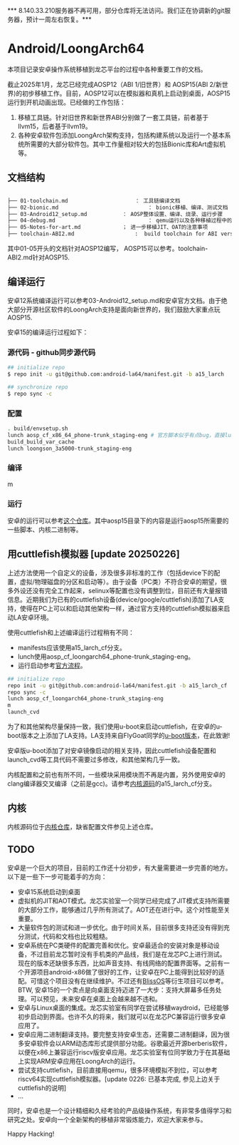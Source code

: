 *** 8.140.33.210服务器不再可用，部分仓库将无法访问。我们正在协调新的git服务器，预计一周左右恢复。***

# Android/LoongArch64

本项目记录安卓操作系统移植到龙芯平台的过程中各种重要工作的文档。

截止2025年1月，龙芯已经完成AOSP12（ABI 1/旧世界）和 AOSP15(ABI 2/新世界)的初步移植工作。目前，AOSP12可以在模拟器和真机上启动到桌面，AOSP15运行到开机动画出现。已经做的工作包括：

1. 移植工具链。针对旧世界和新世界ABI分别做了一套工具链，前者基于llvm15，后者基于llvm19。
2. 各种安卓软件包添加LoongArch架构支持，包括构建系统以及运行一个基本系统所需要的大部分软件包。其中工作量相对较大的包括Bionic库和Art虚拟机等。

## 文档结构

```bash

├── 01-toolchain.md						： 工具链编译文档
├── 02-bionic.md							： bionic移植、编译、测试文档
├── 03-Android12_setup.md			： AOSP整体设置、编译、烧录、运行步骤
├── 04-debug.md								： qemu运行以及各种移植过程中的调试技巧
├── 05-Notes-for-art.md				； 进一步移植JIT、OAT的注意事项
├── toolchain-ABI2.md					:  build toolchain for ABI version 2
```

其中01-05开头的文档针对AOSP12编写， AOSP15可以参考。toolchain-ABI2.md针对AOSP15.

## 编译运行

安卓12系统编译运行可以参考03-Android12_setup.md和安卓官方文档。由于绝大部分开源社区软件的LoongArch支持是面向新世界的，我们鼓励大家重点玩AOSP15.

安卓15的编译运行过程如下：

### 源代码 - github同步源代码

```bash
## initialize repo
$ repo init -u git@github.com:android-la64/manifest.git -b a15_larch

## synchronize repo
$ repo sync -c
```

### 配置

```bash
. build/envsetup.sh
lunch aosp_cf_x86_64_phone-trunk_staging-eng # 官方脚本似乎有点bug，直接lunch无法显示选择菜单
build_build_var_cache
lunch loongson_3a5000-trunk_staging-eng
```


### 编译

m

### 运行

安卓的运行可以参考[这个仓库](http://8.140.33.210:2280/android/android_qemu_env)。其中aosp15目录下的内容是运行aosp15所需要的一些脚本、内核二进制等。

## 用cuttlefish模拟器 [update 20250226]

上述方法使用一个自定义的设备，涉及很多非标准的工作（包括device下的配置，虚拟/物理磁盘的分区和启动等）。由于设备（PC类）不符合安卓的期望，很多外设还没有完全工作起来，selinux等配置也没有调整到位，目前还有大量报错信息。近期我们为已有的cuttlefish设备(device/google/cuttlefish)添加了LA支持，使得在PC上可以和启动其他架构一样，通过官方支持的cuttlefish模拟器来启动LA安卓环境。

使用cuttlefish和上述编译运行过程稍有不同：

* manifests应该使用a15_larch_cf分支。
* lunch使用aosp_cf_loongarch64_phone-trunk_staging-eng。
* 运行启动参考[官方流程](https://source.android.com/docs/devices/cuttlefish)。

```bash
## initialize repo
repo init -u git@github.com:android-la64/manifest.git -b a15_larch_cf
repo sync -c
lunch aosp_cf_loongarch64_phone-trunk_staging-eng
m
launch_cvd
```

为了和其他架构尽量保持一致，我们使用u-boot来启动cuttlefish，在安卓的u-boot版本之上添加了LA支持。LA支持来自FlyGoat同学的[u-boot版本](https://github.com/FlyGoat/u-boot)，在此致谢!

安卓版u-boot添加了对安卓镜像启动的相关支持，因此cuttlefish设备配置和launch_cvd等工具代码不需要过多修改，和其他架构几乎一致。

内核配置和之前也有所不同，一些模块采用模块而不再是内置，另外使用安卓的clang编译器交叉编译（之前是gcc)。请参考[内核源码](https://github.com/android-la64/kernel_common.git)的a15_larch_cf分支。

## 内核

内核源码位于[内核仓库](https://github.com/android-la64/kernel_common.git)，缺省配置文件参见上述仓库。

## TODO

安卓是一个巨大的项目，目前的工作还十分初步，有大量需要进一步完善的地方。以下是一些下一步可能着手的方向：

* 安卓15系统启动到桌面
* 虚拟机的JIT和AOT模式。龙芯实验室一个同学已经完成了JIT模式支持所需要的大部分工作，能够通过几乎所有测试了。AOT还在进行中。这个对性能至关重要。
* 大量软件包的测试和进一步优化。由于时间关系，目前很多支持还没有得到充分测试，代码和文档也比较粗糙。
* 安卓系统在PC类硬件的配置完善和优化。安卓最适合的安装对象是移动设备，不过目前龙芯暂时没有手机类的产品线，我们是在龙芯PC上进行测试。现在的版本还缺很多东西，比如声音支持、有线网络的配置界面等。之前有一个开源项目android-x86做了很好的工作，让安卓在PC上能得到比较好的适配。可惜这个项目没有在继续维护。不过还有[BlissOS](https://blissos.org/)等衍生项目可以参考。BTW, 安卓15的一个卖点是向桌面支持迈进了一大步：支持大屏幕多任务处理。可以预见，未来安卓在桌面上会越来越不违和。
* 安卓与Linux桌面的集成。龙芯实验室有同学在尝试移植waydroid，已经能够初步启动到界面。也许不久的将来，我们就可以在龙芯PC兼容运行很多安卓应用了。
* 安卓应用二进制翻译支持。要完整支持安卓生态，还需要二进制翻译，因为很多安卓软件会以ARM动态库形式提供部分功能。谷歌最近开源berberis软件，以便在x86上兼容运行riscv版安卓应用。龙芯实验室有位同学致力于在其基础上实现ARM安卓应用在LoongArch的运行。
* 尝试支持cuttlefish，目前直接用qemu，很多环境模拟不到位，可以参考riscv64实现cuttlefish模拟器。[update 0226: 已基本完成, 参见上边关于cuttlefish的说明]
* ...

同时，安卓也是一个设计精细和久经考验的产品级操作系统，有非常多值得学习和研究之处。安卓向一个全新架构的移植非常锻炼能力，欢迎大家来参与。

Happy Hacking!

